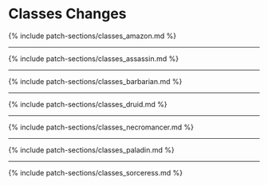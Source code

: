 # Classes Changes

{% include patch-sections/classes_amazon.md %}

---

{% include patch-sections/classes_assassin.md %}

---

{% include patch-sections/classes_barbarian.md %}

---

{% include patch-sections/classes_druid.md %}

---

{% include patch-sections/classes_necromancer.md %}

---

{% include patch-sections/classes_paladin.md %}

---

{% include patch-sections/classes_sorceress.md %}
